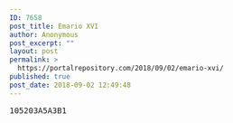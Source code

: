 ```yaml
---
ID: 7658
post_title: Emario XVI
author: Anonymous
post_excerpt: ""
layout: post
permalink: >
  https://portalrepository.com/2018/09/02/emario-xvi/
published: true
post_date: 2018-09-02 12:49:48
---
```

<pre>105203A5A3B1</pre>